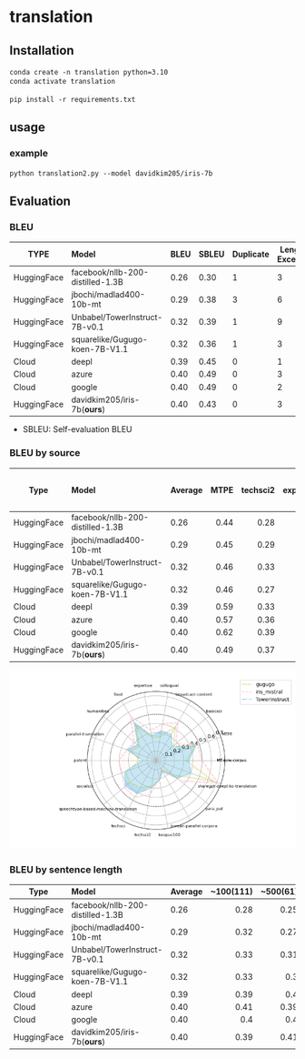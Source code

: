 # translation

## Installation
``` 
conda create -n translation python=3.10
conda activate translation

pip install -r requirements.txt
```
## usage
### example
``` 
python translation2.py --model davidkim205/iris-7b
```

## Evaluation

### BLEU 

| TYPE        | Model                            | BLEU | SBLEU | Duplicate | Length Exceeds |
| ----------- | :------------------------------- | ---- | ----- | --------- | -------------- |
| HuggingFace | facebook/nllb-200-distilled-1.3B | 0.26 | 0.30  | 1         | 3              |
| HuggingFace | jbochi/madlad400-10b-mt          | 0.29 | 0.38  | 3         | 6              |
| HuggingFace | Unbabel/TowerInstruct-7B-v0.1    | 0.32 | 0.39  | 1         | 9              |
| HuggingFace | squarelike/Gugugo-koen-7B-V1.1   | 0.32 | 0.36  | 1         | 3              |
| Cloud       | deepl                            | 0.39 | 0.45  | 0         | 1              |
| Cloud       | azure                            | 0.40 | 0.49  | 0         | 3              |
| Cloud       | google                           | 0.40 | 0.49  | 0         | 2              |
| HuggingFace | davidkim205/iris-7b(**ours**)    | 0.40 | 0.43  | 0         | 3              |

* SBLEU: Self-evaluation BLEU

### BLEU by source

| Type        | Model                            | Average | MTPE | techsci2 | expertise | humanities | sharegpt-deepl-ko-translation | MT-new-corpus | socialsci | korean-parallel-corpora | parallel-translation | food | techsci | para_pat | speechtype-based-machine-translation | koopus100 | basicsci | broadcast-content | patent | colloquial |
| ----------- | :------------------------------- | ------- | ---: | -------: | --------: | ---------: | ----------------------------: | ------------: | --------: | ----------------------: | -------------------: | ---: | ------: | -------: | -----------------------------------: | --------: | -------: | ----------------: | -----: | ---------: |
| HuggingFace | facebook/nllb-200-distilled-1.3B | 0.26    | 0.44 |     0.28 |      0.16 |       0.23 |                          0.44 |          0.34 |      0.27 |                     0.1 |                 0.23 | 0.37 |    0.28 |     0.19 |                                 0.29 |      0.23 |     0.15 |              0.33 |   0.09 |       0.29 |
| HuggingFace | jbochi/madlad400-10b-mt          | 0.29    | 0.45 |     0.29 |       0.2 |       0.29 |                           0.4 |          0.36 |      0.39 |                    0.12 |                 0.22 | 0.46 |     0.3 |     0.23 |                                 0.48 |      0.23 |     0.19 |              0.36 |   0.01 |       0.33 |
| HuggingFace | Unbabel/TowerInstruct-7B-v0.1    | 0.32    | 0.46 |     0.33 |      0.28 |       0.27 |                           0.3 |          0.39 |      0.37 |                    0.14 |                 0.35 | 0.47 |    0.39 |     0.29 |                                 0.41 |      0.21 |     0.22 |              0.36 |   0.15 |       0.33 |
| HuggingFace | squarelike/Gugugo-koen-7B-V1.1   | 0.32    | 0.46 |     0.27 |      0.28 |       0.22 |                          0.66 |          0.33 |      0.36 |                     0.1 |                 0.29 | 0.45 |    0.34 |     0.24 |                                 0.42 |      0.22 |     0.23 |              0.42 |    0.2 |       0.26 |
| Cloud       | deepl                            | 0.39    | 0.59 |     0.33 |      0.31 |       0.32 |                           0.7 |          0.48 |      0.38 |                    0.14 |                 0.38 | 0.55 |    0.41 |     0.33 |                                 0.48 |      0.24 |     0.28 |              0.42 |   0.37 |       0.36 |
| Cloud       | azure                            | 0.40    | 0.57 |     0.36 |      0.35 |       0.29 |                          0.63 |          0.46 |      0.39 |                    0.16 |                 0.38 | 0.56 |    0.39 |     0.33 |                                 0.54 |      0.22 |     0.29 |              0.52 |   0.35 |       0.41 |
| Cloud       | google                           | 0.40    | 0.62 |     0.39 |      0.32 |       0.32 |                           0.6 |          0.45 |      0.45 |                    0.14 |                 0.38 | 0.59 |    0.43 |     0.34 |                                 0.45 |      0.22 |     0.28 |              0.47 |   0.39 |       0.36 |
| HuggingFace | davidkim205/iris-7b(**ours**)    | 0.40    | 0.49 |     0.37 |      0.34 |       0.31 |                          0.72 |          0.48 |      0.43 |                    0.11 |                 0.33 | 0.56 |    0.46 |     0.34 |                                 0.43 |       0.2 |      0.3 |              0.47 |   0.41 |        0.4 |

![src-bleu](./assets/src-bleu.gif)



### BLEU by sentence length

| Type        | Model                            | Average | ~100(111) | ~500(61) | ~1000(6) | ~1500(2) |
| ----------- | :------------------------------- | ------- | --------: | -------: | -------: | -------: |
| HuggingFace | facebook/nllb-200-distilled-1.3B | 0.26    |      0.28 |     0.25 |     0.16 |     0.06 |
| HuggingFace | jbochi/madlad400-10b-mt          | 0.29    |      0.32 |     0.27 |     0.09 |     0.01 |
| HuggingFace | Unbabel/TowerInstruct-7B-v0.1    | 0.32    |      0.33 |     0.31 |     0.21 |     0.19 |
| HuggingFace | squarelike/Gugugo-koen-7B-V1.1   | 0.32    |      0.33 |      0.3 |     0.31 |     0.21 |
| Cloud       | deepl                            | 0.39    |      0.39 |      0.4 |     0.43 |     0.39 |
| Cloud       | azure                            | 0.40    |      0.41 |     0.39 |     0.36 |     0.33 |
| Cloud       | google                           | 0.40    |       0.4 |      0.4 |     0.43 |      0.4 |
| HuggingFace | davidkim205/iris-7b(**ours**)    | 0.40    |      0.39 |     0.41 |     0.54 |     0.34 |